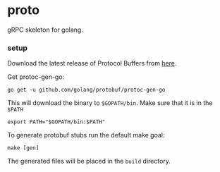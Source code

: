 # proto

gRPC skeleton for golang.

### setup

Download the latest release of Protocol Buffers from [here](https://developers.google.com/protocol-buffers/docs/downloads).

Get protoc-gen-go:
```
go get -u github.com/golang/protobuf/protoc-gen-go
```
This will download the binary to `$GOPATH/bin`. Make sure that it is in the `$PATH`
```
export PATH="$GOPATH/bin:$PATH"
```

To generate protobuf stubs run the default make goal:

```
make [gen]
```

The generated files will be placed in the `build` directory.
